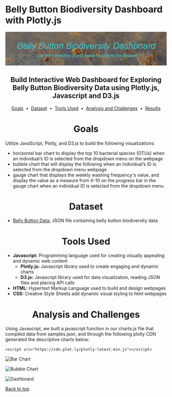 # Belly Button Biodiversity Dashboard with Plotly.js

<div align="center">
    <img src=images/dashboard-header.png>
</div>

## <div align="center">Build Interactive Web Dashboard for Exploring Belly Button Biodiversity Data using Plotly.js, Javascript and D3.js</div>

<p align="center">
<a href="#goals">Goals</a> &nbsp;&bull;&nbsp;
<a href="#dataset">Dataset</a> &nbsp;&bull;&nbsp;
<a href="#tools-used">Tools Used</a> &nbsp;&bull;&nbsp;
<a href="#analysis-and-challenges">Analysis and Challenges</a> &nbsp;&bull;&nbsp;
<a href="#results">Results</a>
</p>

# <div align="center">Goals</div>

Utilize JavaScript, Plotly, and D3.js to build the following visualizations:

- horizontal bar chart to display the top 10 bacterial species (OTUs) when an individual’s ID is selected from the dropdown menu on the webpage
- bubble chart that will display the following when an individual’s ID is selected from the dropdown menu webpage
- gauge chart that displays the weekly washing frequency's value, and display the value as a measure from 0-10 on the progress bar in the gauge chart when an individual ID is selected from the dropdown menu

# <div align="center">Dataset</div>

- [Belly Button Data:](samples.json) JSON file containing belly button biodiversity data

# <div align="center">Tools Used</div>
- **Javascript:** Programming language used for creating visually appealing and dynamic web content
    - **Plotly.js:** Javascript library used to create engaging and dynamic charts
    - **D3.js:** Javascript library used for data visualization, reading JSON files and placing API calls    
- **HTML:** Hypertext Markup Language used to build and design webpages
- **CSS:** Creative Style Sheets add dynamic visual styling to html webpages


# <div align="center">Analysis and Challenges</div>
 
 Using Javascript, we built a javascript function in our charts.js file that compiled data from samples.json, and through the following plotly CDN generated the descriptive charts below:

```
<script src="https://cdn.plot.ly/plotly-latest.min.js"></script>
```

![Bar Chart](images/barchart.png)

![Bubble Chart](images/bubblechart.png)

![Dashboard](images/dashboard.png)

[Back to top](#belly-button-biodiversity-dashboard-with-plotly.js)
